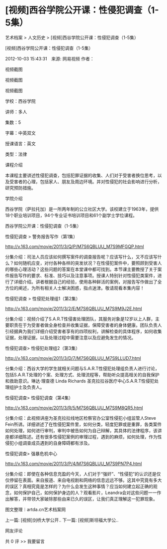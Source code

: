 # [视频]西谷学院公开课：性侵犯调查（1-5集）

艺术档案 > 人文历史 > [视频]西谷学院公开课：性侵犯调查（1-5集）

[视频]西谷学院公开课：性侵犯调查（1-5集）

2012-10-03 15:43:31　来源: 网易视频 作者：



  视频截图

视频截图

视频截图

学校：西谷学院

讲师：多人

集数：5

字幕：中英双文

授课语言：英文

类型：法律 

课程介绍

本课程主要讲述性侵犯调查，包括犯罪证据的收集、人们对于受害者换位思考，以及受害者的心理，包括家人、朋友及周边环境。并对性侵犯的社会影响进行分析，研究预防措施。

学院介绍

西谷学院（萨拉托加）是一所两年制的公立社区大学。该校建立于1963年，提供18个职业培训项目，94个专业证书培训项目和61个副学士学位课程。 

西谷学院公开课：性侵犯调查（1-5集）

性侵犯调查 > 警务报告写作（第1集）

http://v.163.com/movie/2011/3/Q/P/M7S6QBLUU_M7S9MFGQP.html

分集介绍：司法人员应该如何撰写案件的调查报告呢？应该写什么，又不应该写什么？如何随机应变，对付各种各样的突发状况？在性侵犯案件中，要照顾到受害人的哪些心理活动？这些问题的答案在本堂课中都可找到。本节课主要教授了关于案件报告写作的要求、标准、技巧以及注意事项。授课人特别针对性侵犯类案件，进行了详细介绍。讲者根据自己的经验，使用各种鲜活的案例，对报告写作做出了全方位的阐述，为所有相关人士解决困惑，指点迷津。敬请观看本集内容！



性侵犯调查 > 性侵犯处理组1（第2集）

http://v.163.com/movie/2011/3/2/E/M7S6QBLUU_M7S9M9J2E.html

分集介绍：视频介绍了S.A.R.T性侵害处理团队，其服务对象是12岁以上人群，主要职责在于为受害者做全身检查并收集证据，保障受害者的身体健康。团队负责人引经据典为我们详细介绍受害者享有的四项权利，讲解检查的具体程序，如何收集证据，处理证据，以及处理过程中需要注意以及应避免发生的情况。



性侵犯调查> 性侵犯处理组2（第3集）

http://v.163.com/movie/2011/3/D/7/M7S6QBLUU_M7S9LLUD7.html

分集介绍：西谷大学的学生就相关问题与S.A.R.T性侵犯处理组负责人进行讨论，包括S.A.R.T处理的个案、处理方式、处理流程等，帮助听众提高相关的自我保护和救助意识。琳达·理查德 Linda Richards 圣克拉拉谷医疗中心S.A.R.T性侵犯处理组护士及负责人。



性侵犯调查> 性侵犯调查（第4集）

http://v.163.com/movie/2011/3/R/5/M7S6QBLUU_M7S9M8QR5.html

分集介绍：此视频讲座为圣克拉拉线地区检察官办公室性侵犯小组监管人Steve Fein所讲。详细讲述了在性侵犯案件里，如何分类，轻度犯罪或是重罪，各类案件如何处理，如何进行审判，审判中被告如何为自己辩解，其具体的法律程序，该讲座都详细陈述。还有很多性侵犯案例的审理过程，遇到的麻烦，如何处理，作为性侵犯小组调查成员遇到的自身障碍都有涉及。

性侵犯调查> 强暴危机中心

http://v.163.com/movie/2011/3/P/4/M7S6QBLUU_M7S9PN7P4.html

分集介绍：即使在各种信息充盈的今天，人们对于“强奸”、“性侵犯”的认识还是仅仅停留在表面。来自报道、来自电视剧和网络的信息远远不够。这其中究竟有多大的误区？真相究竟是怎样的？为什么会发生这种事情？应当如何建立起正确的观念，如何保护自己，如何保护身边的人？观看影片，Leandra会对这些问题一一作出解答，并带领大家破除那些由来已久的误区，让我们真正理解这一犯罪现象。  

  图文整理︱artda.cn艺术档案网

上一篇: [视频]剑桥大学公开..  下一篇: [视频]斯坦福大学公..   

网友评论

共 0 评 >>  我要留言